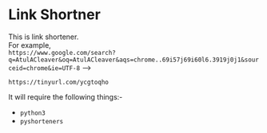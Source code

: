 # Link Shortner
This is link shortener. <br>
For example, <br>
`https://www.google.com/search?q=AtulACleaver&oq=AtulACleaver&aqs=chrome..69i57j69i60l6.3919j0j1&sourceid=chrome&ie=UTF-8` --> 

`https://tinyurl.com/ycgtoqho`

It will require the following things:-
- `python3`
- `pyshorteners`
